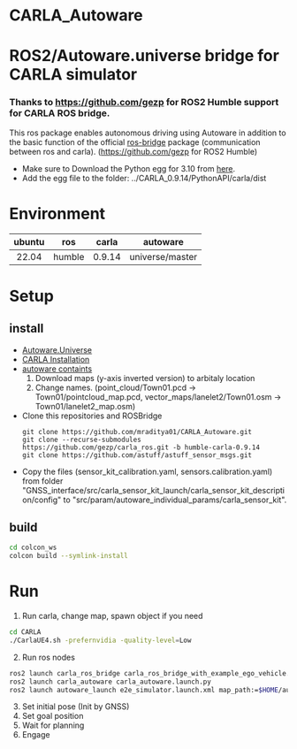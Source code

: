 # CARLA_Autoware
# ROS2/Autoware.universe bridge for CARLA simulator


### Thanks to https://github.com/gezp for ROS2 Humble support for CARLA ROS bridge. 
 This ros package enables autonomous driving using Autoware in addition to the basic function of the official [ros-bridge](https://github.com/carla-simulator/ros-bridge) package (communication between ros and carla). (https://github.com/gezp for ROS2 Humble)
- Make sure to Download the Python egg for 3.10 from [here](https://github.com/gezp/carla_ros/releases/tag/carla-0.9.14-ubuntu-22.04). 
- Add the egg file to the folder: ../CARLA_0.9.14/PythonAPI/carla/dist

# Environment 
|ubuntu|ros|carla|autoware|
|:---:|:---:|:---:|:---:|
|22.04|humble|0.9.14|universe/master|

# Setup
## install
* [Autoware.Universe](https://autowarefoundation.github.io/autoware-documentation/galactic/installation/autoware/source-installation/) 
* [CARLA Installation](https://carla.readthedocs.io/en/latest/start_quickstart/) 
* [autoware containts](https://bitbucket.org/carla-simulator/autoware-contents/src/master/maps/)  
  1. Download maps (y-axis inverted version) to arbitaly location
  2. Change names. (point_cloud/Town01.pcd -> Town01/pointcloud_map.pcd, vector_maps/lanelet2/Town01.osm -> Town01/lanelet2_map.osm)
* Clone this repositories and ROSBridge
  ```
  git clone https://github.com/mraditya01/CARLA_Autoware.git
  git clone --recurse-submodules https://github.com/gezp/carla_ros.git -b humble-carla-0.9.14
  git clone https://github.com/astuff/astuff_sensor_msgs.git
  ```
 * Copy the files (sensor_kit_calibration.yaml, sensors.calibration.yaml) from folder "GNSS_interface/src/carla_sensor_kit_launch/carla_sensor_kit_description/config" to "src/param/autoware_individual_params/carla_sensor_kit".


## build
```bash
cd colcon_ws
colcon build --symlink-install
```

# Run
1. Run carla, change map, spawn object if you need
```bash
cd CARLA
./CarlaUE4.sh -prefernvidia -quality-level=Low
```

2. Run ros nodes
```bash
ros2 launch carla_ros_bridge carla_ros_bridge_with_example_ego_vehicle.launch.py role_name:='ego_vehicle'
ros2 launch carla_autoware carla_autoware.launch.py
ros2 launch autoware_launch e2e_simulator.launch.xml map_path:=$HOME/autoware_map/Town01 vehicle_model:=sample_vehicle sensor_model:=carla_sensor_kit
```

3. Set initial pose (Init by GNSS)
4. Set goal position
5. Wait for planning
6. Engage
